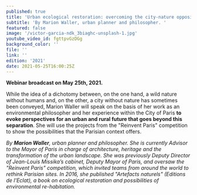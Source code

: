 ```yaml
---
published: true
title: 'Urban ecological restoration: overcoming the city-nature opposition'
subtitle: 'By Marion Waller, urban planner and philosopher. '
featured: false
image: '/victor-garcia-ndk_3biaghc-unsplash-1.jpg'
youtube_video_id: fgttpvGzDGg
background_color: ''
file: ''
link: ''
edition: '2021'
date: 2021-05-25T16:00:25Z
---
```


**Webinar broadcast on May 25th, 2021.**

While the idea of a dichotomy between, on the one hand, a wild nature without humans and, on the other, a city without nature has sometimes been conveyed, Marion Waller will speak on the basis of her work as an environmental philosopher and her experience within the City of Paris **to evoke perspectives for an urban and rural future that goes beyond this separation**. She will use the projects from the "Reinvent Paris" competition to show the possibilities that the Parisian context offers.

_By **Marion Waller**, urban planner and philosopher. She is currently Advisor to the Mayor of Paris in charge of architecture, heritage and the transformation of the urban landscape. She was previously Deputy Director of Jean-Louis Missika’s cabinet, Deputy Mayor of Paris, and oversaw the "Reinvent Paris" competition, which invited teams from around the world to rethink Parisian sites. In 2016, she published "Artefacts naturels" (Editions de l'Eclat), a book on ecological restoration and possibilities of environmental re-habitation._
